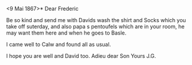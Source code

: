  <9 Mai 1867>*
Dear Frederic

Be so kind and send me with Davids wash the shirt and Socks which you take off suterday, and also papa s pentoufels which are in your room, he may want them here and when he goes to Basle.

I came well to Calw and found all as usual.

I hope you are well and David too. Adieu dear Son
 Yours J.G.
